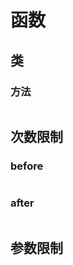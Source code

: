 # 函数
## 类
### 方法
```javascript
```

## 次数限制
### before
```javascript
```

### after
```javascript
```

## 参数限制